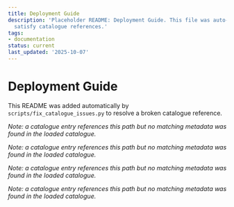 ```yaml
---
title: Deployment Guide
description: 'Placeholder README: Deployment Guide. This file was auto-generated to
  satisfy catalogue references.'
tags:
- documentation
status: current
last_updated: '2025-10-07'
---
```


# Deployment Guide

This README was added automatically by `scripts/fix_catalogue_issues.py` to resolve a broken catalogue reference.

*Note: a catalogue entry references this path but no matching metadata was found in the loaded catalogue.*

*Note: a catalogue entry references this path but no matching metadata was found in the loaded catalogue.*

*Note: a catalogue entry references this path but no matching metadata was found in the loaded catalogue.*

*Note: a catalogue entry references this path but no matching metadata was found in the loaded catalogue.*
